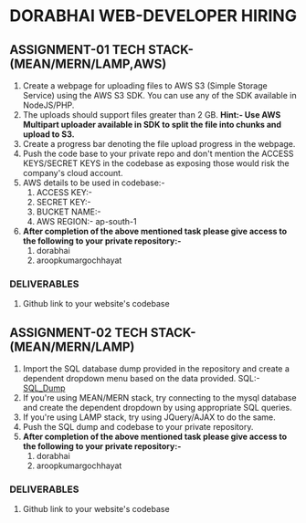 # DORABHAI WEB-DEVELOPER HIRING

## ASSIGNMENT-01 TECH STACK-(MEAN/MERN/LAMP,AWS)

1. Create a webpage for uploading files to AWS S3 (Simple Storage Service) using the AWS S3 SDK. You can use any of the SDK available in NodeJS/PHP.
2. The uploads should support files greater than 2 GB.
   **Hint:- Use AWS Multipart uploader available in SDK to split the file into chunks and upload to S3.**
3. Create a progress bar denoting the file upload progress in the webpage.
4. Push the code base to your private repo and don't mention the ACCESS KEYS/SECRET KEYS in the codebase as exposing those would risk the company's cloud account.
5. AWS details to be used in codebase:- 
    1. ACCESS KEY:- 
    2. SECRET KEY:- 
    3. BUCKET NAME:- 
    4. AWS REGION:- ap-south-1
6. **After completion of the above mentioned task please give access to the following to your private repository:-** 
    1. dorabhai
    2. aroopkumargochhayat

### DELIVERABLES
1. Github link to your website's codebase

## ASSIGNMENT-02 TECH STACK-(MEAN/MERN/LAMP)

1. Import the SQL database dump provided in the repository and create a dependent dropdown menu based on the data provided. SQL:- [SQL_Dump](link)
2. If you're using MEAN/MERN stack, try connecting to the mysql database and create the dependent dropdown by using appropriate SQL queries.
3. If you're using LAMP stack, try using JQuery/AJAX to do the same.
4. Push the SQL dump and codebase to your private repository.
5. **After completion of the above mentioned task please give access to the following to your private repository:-** 
    1. dorabhai
    2. aroopkumargochhayat
### DELIVERABLES
1. Github link to your website's codebase